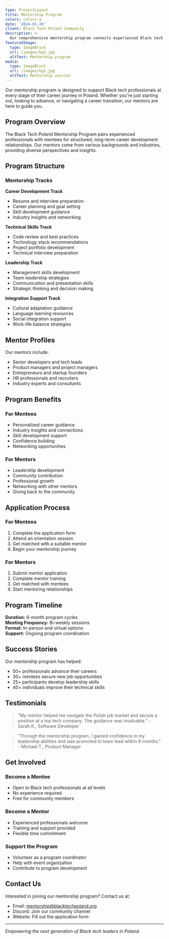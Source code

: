 ```yaml
---
type: ProjectLayout
title: Mentorship Program
colors: colors-a
date: '2024-01-20'
client: Black Tech Poland Community
description: >-
  Our comprehensive mentorship program connects experienced Black tech professionals with newcomers to provide guidance, support, and career development opportunities in the Polish tech ecosystem.
featuredImage:
  type: ImageBlock
  url: /images/bg2.jpg
  altText: Mentorship program
media:
  type: ImageBlock
  url: /images/bg2.jpg
  altText: Mentorship session
---
```


Our mentorship program is designed to support Black tech professionals at every stage of their career journey in Poland. Whether you're just starting out, looking to advance, or navigating a career transition, our mentors are here to guide you.

## Program Overview

The Black Tech Poland Mentorship Program pairs experienced professionals with mentees for structured, long-term career development relationships. Our mentors come from various backgrounds and industries, providing diverse perspectives and insights.

## Program Structure

### Mentorship Tracks

**Career Development Track**
- Resume and interview preparation
- Career planning and goal setting
- Skill development guidance
- Industry insights and networking

**Technical Skills Track**
- Code review and best practices
- Technology stack recommendations
- Project portfolio development
- Technical interview preparation

**Leadership Track**
- Management skills development
- Team leadership strategies
- Communication and presentation skills
- Strategic thinking and decision making

**Integration Support Track**
- Cultural adaptation guidance
- Language learning resources
- Social integration support
- Work-life balance strategies

## Mentor Profiles

Our mentors include:
- Senior developers and tech leads
- Product managers and project managers
- Entrepreneurs and startup founders
- HR professionals and recruiters
- Industry experts and consultants

## Program Benefits

### For Mentees
- Personalized career guidance
- Industry insights and connections
- Skill development support
- Confidence building
- Networking opportunities

### For Mentors
- Leadership development
- Community contribution
- Professional growth
- Networking with other mentors
- Giving back to the community

## Application Process

### For Mentees
1. Complete the application form
2. Attend an orientation session
3. Get matched with a suitable mentor
4. Begin your mentorship journey

### For Mentors
1. Submit mentor application
2. Complete mentor training
3. Get matched with mentees
4. Start mentoring relationships

## Program Timeline

**Duration:** 6-month program cycles  
**Meeting Frequency:** Bi-weekly sessions  
**Format:** In-person and virtual options  
**Support:** Ongoing program coordination

## Success Stories

Our mentorship program has helped:
- 50+ professionals advance their careers
- 30+ mentees secure new job opportunities
- 25+ participants develop leadership skills
- 40+ individuals improve their technical skills

## Testimonials

> "My mentor helped me navigate the Polish job market and secure a position at a top tech company. The guidance was invaluable." - Sarah K., Software Developer

> "Through the mentorship program, I gained confidence in my leadership abilities and was promoted to team lead within 6 months." - Michael T., Product Manager

## Get Involved

### Become a Mentee
- Open to Black tech professionals at all levels
- No experience required
- Free for community members

### Become a Mentor
- Experienced professionals welcome
- Training and support provided
- Flexible time commitment

### Support the Program
- Volunteer as a program coordinator
- Help with event organization
- Contribute to program development

## Contact Us

Interested in joining our mentorship program? Contact us at:
- Email: mentorship@blacktechpoland.org
- Discord: Join our community channel
- Website: Fill out the application form

---

*Empowering the next generation of Black tech leaders in Poland.*
